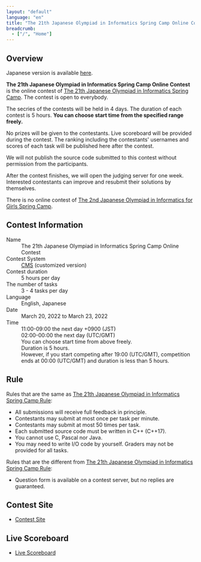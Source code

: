 ```yaml
---
layout: "default"
language: "en"
title: "The 21th Japanese Olympiad in Informatics Spring Camp Online Contest"
breadcrumb:
  - ["/", "Home"]
---
```


## Overview

Japanese version is available [here](./index.html).

**The 21th Japanese Olympiad in Informatics Spring Camp Online Contest** is the online contest of [The 21th Japanese Olympiad in Informatics Spring Camp](https://www.ioi-jp.org/camp/2022/2022-sp_camp-rules.html).
The contest is open to everybody.

The secries of the contests will be held in 4 days. The duration of each contest is 5 hours. **You can choose start time from the specified range freely.**

No prizes will be given to the contestants. Live scoreboard will be provided during the contest. The ranking including the contestants' usernames and scores of each task will be published here after the contest.

We will not publish the source code submitted to this contest without permission from the participants.

After the contest finishes, we will open the judging server for one week. Interested contestants can improve and resubmit their solutions by themselves.

There is no online contest of [The 2nd Japanese Olympiad in Informatics for Girls Spring Camp](https://www.ioi-jp.org/joig-camp/2022/2022-joig-sp_camp-rules.html).

## Contest Information

<dl>
  <dt>Name</dt>
    <dd>The 21th Japanese Olympiad in Informatics Spring Camp Online Contest</dd>

  <dt>Contest System</dt>
  <dd>
  <a href="https://github.com/cms-dev/cms/">CMS</a> (customized version)
  </dd>

  <dt>Contest duration</dt>
  <dd>5 hours per day</dd>

  <dt>The number of tasks</dt>
  <dd>3 - 4 tasks per day</dd>

  <dt>Language</dt>
  <dd>English, Japanese</dd>

  <dt>Date</dt>
  <dd>March 20, 2022 to March 23, 2022</dd>

  <dt>Time</dt>
  <dd>11:00-09:00 the next day +0900 (JST)</dd>
  <dd>02:00-00:00 the next day (UTC/GMT)</dd>
  <dd>You can choose start time from above freely.</dd>
  <dd>Duration is 5 hours.</dd>
  <dd>However, if you start competing after 19:00 (UTC/GMT), competition ends at 00:00 (UTC/GMT) and duration is less than 5 hours.</dd>
</dl>

## Rule

Rules that are the same as [The 21th Japanese Olympiad in Informatics Spring Camp Rule](https://www.ioi-jp.org/camp/2022/2022-sp_camp-rules.html):

- All submissions will receive full feedback in principle.
- Contestants may submit at most once per task per minute.
- Contestants may submit at most 50 times per task.
- Each submitted source code must be written in C++ (C++17).
- You cannot use C, Pascal nor Java.
- You may need to write I/O code by yourself. Graders may not be provided for all tasks.

Rules that are the different from [The 21th Japanese Olympiad in Informatics Spring Camp Rule](https://www.ioi-jp.org/camp/2022/2022-sp_camp-rules.html):

- Question form is available on a contest server, but no replies are guaranteed.

## Contest Site

- [Contest Site](https://cms.ioi-jp.org)

## Live Scoreboard

- [Live Scoreboard](https://ranking.cms.ioi-jp.org)
